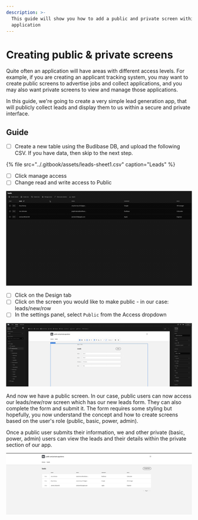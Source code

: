 ```yaml
---
description: >-
  This guide will show you how to add a public and private screen within your
  application
---
```


# Creating public & private screens

Quite often an application will have areas with different access levels. For example, if you are creating an applicant tracking system, you may want to create public screens to advertise jobs and collect applications, and you may also want private screens to view and manage those applications.

In this guide, we're going to create a very simple lead generation app, that will publicly collect leads and display them to us within a secure and private interface.

## Guide

* [ ] Create a new table using the Budibase DB, and upload the following CSV. If you have data, then skip to the next step.

{% file src="../.gitbook/assets/leads-sheet1.csv" caption="Leads" %}

* [ ] Click manage access
* [ ] Change read and write access to Public 

![](../.gitbook/assets/screen-recording-2021-09-16-at-1-1-.gif)

* [ ] Click on the Design tab
* [ ] Click on the screen you would like to make public - in our case: leads/new/row
* [ ] In the settings panel, select `Public` from the Access dropdown 

![](../.gitbook/assets/screen-recording-2021-09-16-at-1-2-.gif)

And now we have a public screen. In our case, public users can now access our leads/new/row screen which has our new leads form. They can also complete the form and submit it. The form requires some styling but hopefully, you now understand the concept and how to create screens based on the user's role \(public, basic, power, admin\).

Once a public user submits their information, we and other private \(basic, power, admin\) users can view the leads and their details within the private section of our app.

![](../.gitbook/assets/screenshot-2021-09-16-at-15.02.14.png)

